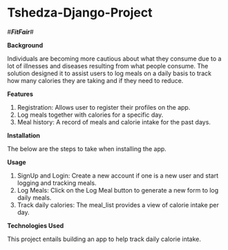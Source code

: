 # Tshedza-Django-Project

#***FitFair***#


**Background**

Individuals are becoming more cautious about what they consume due to a lot of illnesses and diseases resulting from what people consume. The solution designed it to assist users to log meals on a daily basis to track how many calories they are taking and if they need to reduce.

**Features**

1. Registration: Allows user to register their profiles on the app.
2. Log meals together with calories for a specific day.
3. Meal history: A record of meals and calorie intake for the past days.

**Installation**

The below are the steps to take when installing the app.

**Usage**

1. SignUp and Login: Create a new account if one is a new user and start logging and tracking meals.
2. Log Meals: Click on the Log Meal button to generate a new form to log daily meals.
3. Track daily calories: The meal_list provides a view of calorie intake per day.

**Technologies Used**


This project entails building an app to help track daily calorie intake.
